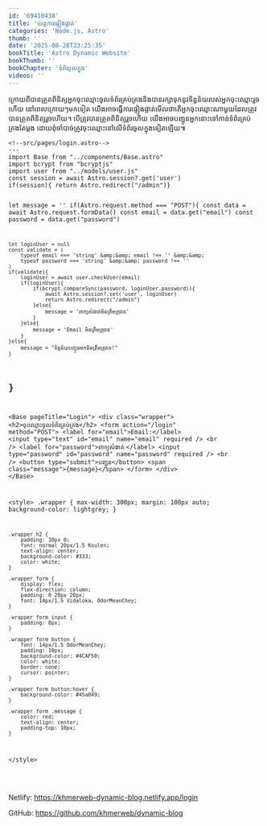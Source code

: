 ```yaml
---
id: '69410438'
title: 'យន្តការ​ផ្ទៀងផ្ទាត់'
categories: 'Node.js, Astro'
thumb: ''
date: '2025-08-28T23:25:35'
bookTitle: 'Astro Dynamic Website'
bookThumb: ''
bookChapter: 'ទំព័រ​ចូល​ក្នុង'
videos: ''
---
```

<p>ក្រោយ​ពី​បាន​ត្រួត​ពិនិត្យ​អ្នក​ចុះ​ឈ្មោះ​ចូល​ទំព័រ​គ្រប់គ្រង​និង​បាន​រក្សាទុក​នូវ​ទិន្នន័យ​របស់​​​​​​​​​​​​​​​​​​​​​​​​​​​​​​​​​​​​​​​​​​​​​​​​​​​​​​​​​​​​​​​​​​​​​​​​​​​​​​​​​​​​​​​​​​អ្នក​​ចុះ​ឈ្មោះ​រួច​ហើយ នៅ​ពេល​ក្រោយ​ៗ​មក​ទៀត យើង​អាច​ធ្វើការផ្ទៀងផ្ទាត់​មើល​ថា​តើ​អ្នក​ចុះ​ឈ្មោះ​ណាមួយ​ដែល​ត្រូវ​បាន​ត្រួត​ពិនិត្យ​រួច​ហើយ​។ បើ​ត្រូវ​បាន​ត្រួតពិនិត្យ​រួច​ហើយ យើង​អាច​បញ្ជូន​អ្នក​នោះ​​ទៅ​កាន់​ទំព័រ​គ្រប់គ្រងតែម្តង​ ដោយ​ពុំ​ចាំបាច់​ត្រូវ​ចុះ​ឈ្មោះ​នៅ​លើ​ទំព័រ​ចូល​ក្នុង​ទៀត​ឡើយ​៕</p><pre><code class="js javascript js-code">&lt;!--src/pages/login.astro--&gt;
---
import Base from "../components/Base.astro"
import bcrypt from "bcryptjs"
import user from "../models/user.js"
const session = await Astro.session?.get('user')
if(session){ return Astro.redirect("/admin")}

let message = ''
if(Astro.request.method === "POST"){
    const data = await Astro.request.formData()
    const email = data.get("email")
    const password = data.get("password")

    let loginUser = null
    const validate = (
        typeof email === 'string' &amp;&amp; email !== '' &amp;&amp;
        typeof password === 'string' &amp;&amp; password !== ''
    )
    if(validate){
        loginUser = await user.checkUser(email)
        if(loginUser){
            if(bcrypt.compareSync(password, loginUser.password)){
                await Astro.session?.set('user', loginUser)
                return Astro.redirect("/admin")
            }else{
                message = 'ពាក្យ​សំងាត់​មិន​ត្រឹមត្រូវ​ទេ'         
            }
        }else{
            message = 'Email មិន​ត្រឹមត្រូវទេ'
        }
    }else{
        message = "ទិន្នន័យ​បញ្ជូន​មក​មិន​ត្រឹមត្រូវ​ទេ!"
    }
}
---

&lt;Base pageTitle="Login"&gt;
    &lt;div class="wrapper"&gt;
        &lt;h2&gt;ចុះ​ឈ្មោះ​ចូល​ទំព័រ​គ្រប់គ្រង&lt;/h2&gt;
        &lt;form action="/login" method="POST"&gt;
            &lt;label for="email"&gt;Email:&lt;/label&gt;
            &lt;input type="text" id="email" name="email" required /&gt;
            &lt;br /&gt;
            &lt;label for="password"&gt;ពាក្យ​សំងាត់ៈ&lt;/label&gt;
            &lt;input type="password" id="password" name="password" required /&gt;
            &lt;br /&gt;
            &lt;button type="submit"&gt;បញ្ជូន&lt;/button&gt;
            &lt;span class="message"&gt;{message}&lt;/span&gt;
        &lt;/form&gt;
    &lt;/div&gt;
&lt;/Base&gt;

&lt;style&gt;
    .wrapper {
        max-width: 300px;
        margin: 100px auto;
        background-color: lightgrey;
    }

    .wrapper h2 {
        padding: 10px 0;
        font: normal 20px/1.5 Koulen;
        text-align: center;
        background-color: #333;
        color: white;
    }

    .wrapper form {
        display: flex;
        flex-direction: column;
        padding: 0 20px 20px;
        font: 14px/1.5 Vidaloka, OdorMeanChey;
    }
    
    .wrapper form input {
        padding: 8px;
    }
    
    .wrapper form button {
        font: 14px/1.5 OdorMeanChey;
        padding: 10px;
        background-color: #4CAF50;
        color: white;
        border: none;
        cursor: pointer;
    }
    
    .wrapper form button:hover {
        background-color: #45a049;
    }

    .wrapper form .message {
        color: red;
        text-align: center;
        padding-top: 10px;
    }
&lt;/style&gt;</code></pre><p>&nbsp;</p><p>Netlify: <a href="https://khmerweb-dynamic-blog.netlify.app/login">https://khmerweb-dynamic-blog.netlify.app/login</a></p><p>GitHub: <a href="https://github.com/khmerweb/dynamic-blog">https://github.com/khmerweb/dynamic-blog</a></p>